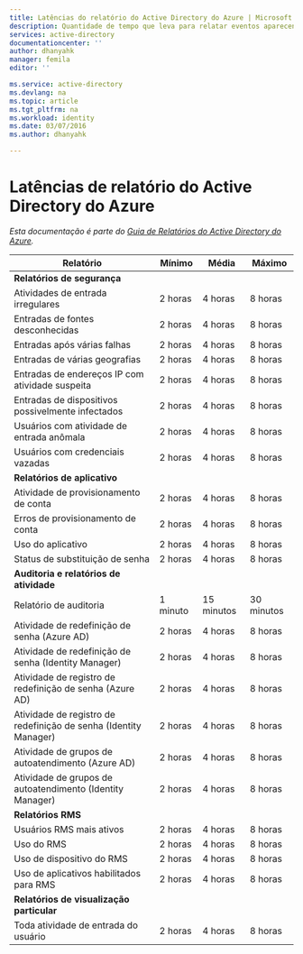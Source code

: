 ```yaml
---
title: Latências do relatório do Active Directory do Azure | Microsoft Docs
description: Quantidade de tempo que leva para relatar eventos aparecendo no seu Active Directory do Azure
services: active-directory
documentationcenter: ''
author: dhanyahk
manager: femila
editor: ''

ms.service: active-directory
ms.devlang: na
ms.topic: article
ms.tgt_pltfrm: na
ms.workload: identity
ms.date: 03/07/2016
ms.author: dhanyahk

---
```

# Latências de relatório do Active Directory do Azure
*Esta documentação é parte do [Guia de Relatórios do Active Directory do Azure](active-directory-reporting-guide.md).*

| Relatório | Mínimo | Média | Máximo |
| --- | --- | --- | --- |
| **Relatórios de segurança** | | | |
| Atividades de entrada irregulares |2 horas |4 horas |8 horas |
| Entradas de fontes desconhecidas |2 horas |4 horas |8 horas |
| Entradas após várias falhas |2 horas |4 horas |8 horas |
| Entradas de várias geografias |2 horas |4 horas |8 horas |
| Entradas de endereços IP com atividade suspeita |2 horas |4 horas |8 horas |
| Entradas de dispositivos possivelmente infectados |2 horas |4 horas |8 horas |
| Usuários com atividade de entrada anômala |2 horas |4 horas |8 horas |
| Usuários com credenciais vazadas |2 horas |4 horas |8 horas |
| **Relatórios de aplicativo** | | | |
| Atividade de provisionamento de conta |2 horas |4 horas |8 horas |
| Erros de provisionamento de conta |2 horas |4 horas |8 horas |
| Uso do aplicativo |2 horas |4 horas |8 horas |
| Status de substituição de senha |2 horas |4 horas |8 horas |
| **Auditoria e relatórios de atividade** | | | |
| Relatório de auditoria |1 minuto |15 minutos |30 minutos |
| Atividade de redefinição de senha (Azure AD) |2 horas |4 horas |8 horas |
| Atividade de redefinição de senha (Identity Manager) |2 horas |4 horas |8 horas |
| Atividade de registro de redefinição de senha (Azure AD) |2 horas |4 horas |8 horas |
| Atividade de registro de redefinição de senha (Identity Manager) |2 horas |4 horas |8 horas |
| Atividade de grupos de autoatendimento (Azure AD) |2 horas |4 horas |8 horas |
| Atividade de grupos de autoatendimento (Identity Manager) |2 horas |4 horas |8 horas |
| **Relatórios RMS** | | | |
| Usuários RMS mais ativos |2 horas |4 horas |8 horas |
| Uso do RMS |2 horas |4 horas |8 horas |
| Uso de dispositivo do RMS |2 horas |4 horas |8 horas |
| Uso de aplicativos habilitados para RMS |2 horas |4 horas |8 horas |
| **Relatórios de visualização particular** | | | |
| Toda atividade de entrada do usuário |2 horas |4 horas |8 horas |

<!---HONumber=AcomDC_0928_2016-->